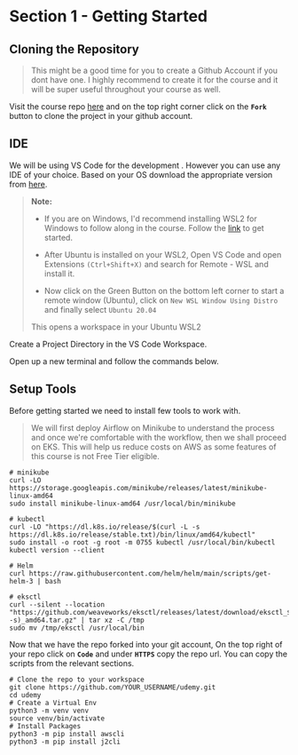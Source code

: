 # Section 1 - Getting Started

## Cloning the Repository
>This might be a good time for you to create a Github Account if you dont have one. I highly recommend to create it for the course and it will be super useful throughout your course as well.

Visit the course repo [here](https://github.com/caxefaizan/udemy) and on the top right corner click on the **`Fork`** button to clone the project in your github account.

## IDE
We will be using VS Code for the development . However you can use any IDE of your choice.
Based on your OS download the appropriate version from [here](https://code.visualstudio.com/download).

>**Note:** 
>
>* If you are on Windows, I'd recommend installing WSL2 for Windows to follow along in the course. Follow the [link](https://ubuntu.com/tutorials/install-ubuntu-on-wsl2-on-windows-10#1-overview) to get started.
>
>* After Ubuntu is installed on your WSL2, Open VS Code and open Extensions `(Ctrl+Shift+X)` and search for Remote - WSL and install it.
>
>* Now click on the Green Button on the bottom left corner to start a remote window (Ubuntu), click on `New WSL Window Using Distro` and finally select `Ubuntu 20.04`
>
>This opens a workspace in your Ubuntu WSL2

Create a Project Directory in the VS Code Workspace.

Open up a new terminal and follow the commands below.
## Setup Tools
Before getting started we need to install few tools to work with.

> We will first deploy Airflow on Minikube to understand the process and once we're comfortable with the workflow, then we shall proceed on EKS. This will help us reduce costs on AWS as some features of this course is not Free Tier eligible.
```
# minikube
curl -LO https://storage.googleapis.com/minikube/releases/latest/minikube-linux-amd64
sudo install minikube-linux-amd64 /usr/local/bin/minikube
```
```
# kubectl
curl -LO "https://dl.k8s.io/release/$(curl -L -s https://dl.k8s.io/release/stable.txt)/bin/linux/amd64/kubectl"
sudo install -o root -g root -m 0755 kubectl /usr/local/bin/kubectl
kubectl version --client
```
```
# Helm
curl https://raw.githubusercontent.com/helm/helm/main/scripts/get-helm-3 | bash
```
```
# eksctl
curl --silent --location "https://github.com/weaveworks/eksctl/releases/latest/download/eksctl_$(uname -s)_amd64.tar.gz" | tar xz -C /tmp
sudo mv /tmp/eksctl /usr/local/bin
```
Now that we have the repo forked into your git account, On the top right of your repo click on **`Code`** and under **`HTTPS`** copy the repo url. You can copy the scripts from the relevant sections.
```
# Clone the repo to your workspace
git clone https://github.com/YOUR_USERNAME/udemy.git
cd udemy
# Create a Virtual Env
python3 -m venv venv
source venv/bin/activate
# Install Packages
python3 -m pip install awscli
python3 -m pip install j2cli
```
